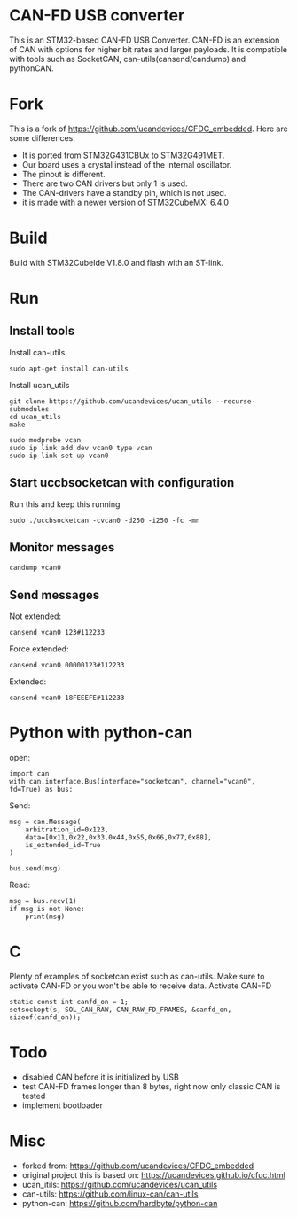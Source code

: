 # CAN-FD USB converter

This is an STM32-based CAN-FD USB Converter. CAN-FD is an extension of CAN with options for higher bit rates and larger payloads.
It is compatible with tools such as SocketCAN, can-utils(cansend/candump) and pythonCAN.

# Fork

This is a fork of https://github.com/ucandevices/CFDC_embedded.
Here are some differences:
- It is ported from STM32G431CBUx to STM32G491MET.
- Our board uses a crystal instead of the internal oscillator. 
- The pinout is different. 
- There are two CAN drivers but only 1 is used.
- The CAN-drivers have a standby pin, which is not used.
- it is made with a newer version of STM32CubeMX: 6.4.0

# Build

Build with STM32CubeIde V1.8.0 and flash with an ST-link.

# Run

## Install tools

Install can-utils
```
sudo apt-get install can-utils
```

Install ucan_utils

```
git clone https://github.com/ucandevices/ucan_utils --recurse-submodules
cd ucan_utils
make
```

```
sudo modprobe vcan
sudo ip link add dev vcan0 type vcan
sudo ip link set up vcan0
```
## Start uccbsocketcan with configuration
Run this and keep this running
```
sudo ./uccbsocketcan -cvcan0 -d250 -i250 -fc -mn
```

## Monitor messages
```
candump vcan0
```

## Send messages

Not extended:
```
cansend vcan0 123#112233 
```
Force extended:
```
cansend vcan0 00000123#112233
```
Extended:
```
cansend vcan0 18FEEEFE#112233
```

# Python with python-can

open:
```
import can
with can.interface.Bus(interface="socketcan", channel="vcan0", fd=True) as bus:
```
Send:
```
msg = can.Message(
    arbitration_id=0x123, 
    data=[0x11,0x22,0x33,0x44,0x55,0x66,0x77,0x88], 
    is_extended_id=True
)

bus.send(msg)
```

Read:
```
msg = bus.recv(1)
if msg is not None:
    print(msg)
```

# C

Plenty of examples of socketcan exist such as can-utils. Make sure to activate CAN-FD or you won't be able to receive data.
Activate CAN-FD
```
static const int canfd_on = 1;
setsockopt(s, SOL_CAN_RAW, CAN_RAW_FD_FRAMES, &canfd_on, sizeof(canfd_on));
```

# Todo

- disabled CAN before it is initialized by USB
- test CAN-FD frames longer than 8 bytes, right now only classic CAN is tested
- implement bootloader

# Misc

- forked from: https://github.com/ucandevices/CFDC_embedded
- original project this is based on: https://ucandevices.github.io/cfuc.html
- ucan_itils: https://github.com/ucandevices/ucan_utils
- can-utils: https://github.com/linux-can/can-utils
- python-can: https://github.com/hardbyte/python-can
